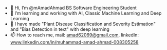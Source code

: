 - 👋 Hi, I’m @mAmadAhmad BS Software Engineering Student
- 👀 I’m learning and working with AI, Classic Machine Learning and Deep Learning
- 🌱 I have made "Plant Disease Classification and Severity Estimation" and "Bias Detection in text" with deep learning
- 📫 How to reach me, mail: amad62069@gmail.com, linkedIn: www.linkedin.com/in/muhammad-amad-ahmad-008305258

<!---
mAmadAhmad/mAmadAhmad is a ✨ special ✨ repository because its `README.md` (this file) appears on your GitHub profile.
You can click the Preview link to take a look at your changes.
--->
